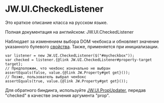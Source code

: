 ﻿# JW.UI.CheckedListener

Это краткое описание класса на русском языке.

Полная документация на английском: JW.UI.CheckedListener

Наблюдает за изменением выбора DOM чекбокса и обновляет значение указанного булевого [свойства](#!/guide/rujwproperty).
Также, применяется при инициализации.

    var listener = new JW.UI.CheckedListener($("#mycheckbox"));
    var checked = listener.{@link JW.UI.CheckedListener#property-target target};
    // Предположим, что чекбокс изначально не выбран
    assertEquals(false, value.{@link JW.Property#get get}());
    // Позже, пользователь выбрал чекбокс
    assertEquals(true, value.{@link JW.Property#get get}());

Для обратного биндинга, используйте [JW.UI.PropUpdater](#!/guide/rujwuipropupdater), передав "checked" в качестве значения аргумента "prop".
